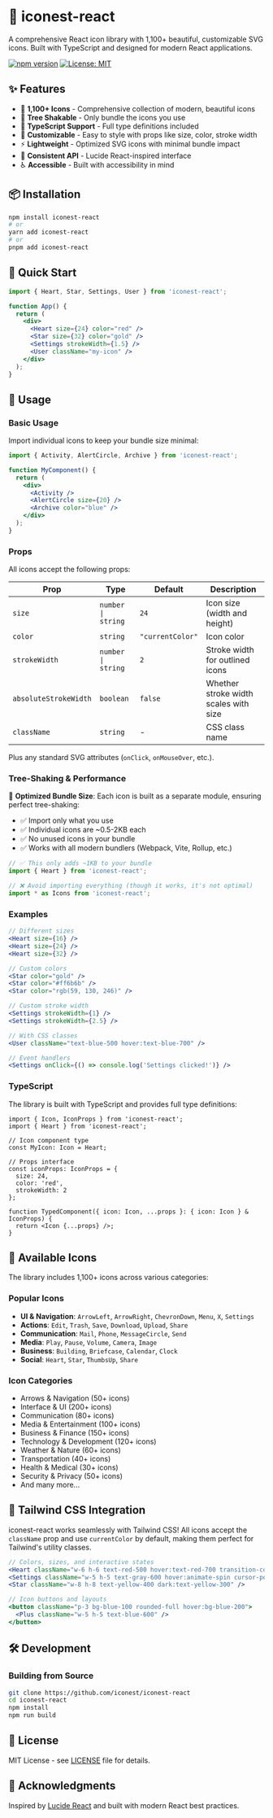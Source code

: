 # 🎨 iconest-react

A comprehensive React icon library with 1,100+ beautiful, customizable SVG icons. Built with TypeScript and designed for modern React applications.

[![npm version](https://badge.fury.io/js/iconest-react.svg)](https://badge.fury.io/js/iconest-react)
[![License: MIT](https://img.shields.io/badge/License-MIT-yellow.svg)](https://opensource.org/licenses/MIT)

## ✨ Features

- 🎯 **1,100+ Icons** - Comprehensive collection of modern, beautiful icons
- 🌳 **Tree Shakable** - Only bundle the icons you use
- 🔧 **TypeScript Support** - Full type definitions included
- 🎨 **Customizable** - Easy to style with props like size, color, stroke width
- ⚡ **Lightweight** - Optimized SVG icons with minimal bundle impact
- 🔄 **Consistent API** - Lucide React-inspired interface
- ♿ **Accessible** - Built with accessibility in mind

## 📦 Installation

```bash
npm install iconest-react
# or
yarn add iconest-react
# or
pnpm add iconest-react
```

## 🚀 Quick Start

```jsx
import { Heart, Star, Settings, User } from 'iconest-react';

function App() {
  return (
    <div>
      <Heart size={24} color="red" />
      <Star size={32} color="gold" />
      <Settings strokeWidth={1.5} />
      <User className="my-icon" />
    </div>
  );
}
```

## 📖 Usage

### Basic Usage

Import individual icons to keep your bundle size minimal:

```jsx
import { Activity, AlertCircle, Archive } from 'iconest-react';

function MyComponent() {
  return (
    <div>
      <Activity />
      <AlertCircle size={20} />
      <Archive color="blue" />
    </div>
  );
}
```

### Props

All icons accept the following props:

| Prop | Type | Default | Description |
|------|------|---------|-------------|
| `size` | `number \| string` | `24` | Icon size (width and height) |
| `color` | `string` | `"currentColor"` | Icon color |
| `strokeWidth` | `number \| string` | `2` | Stroke width for outlined icons |
| `absoluteStrokeWidth` | `boolean` | `false` | Whether stroke width scales with size |
| `className` | `string` | - | CSS class name |

Plus any standard SVG attributes (`onClick`, `onMouseOver`, etc.).

### Tree-Shaking & Performance

🎯 **Optimized Bundle Size**: Each icon is built as a separate module, ensuring perfect tree-shaking:

- ✅ Import only what you use
- ✅ Individual icons are ~0.5-2KB each  
- ✅ No unused icons in your bundle
- ✅ Works with all modern bundlers (Webpack, Vite, Rollup, etc.)

```jsx
// ✅ This only adds ~1KB to your bundle
import { Heart } from 'iconest-react';

// ❌ Avoid importing everything (though it works, it's not optimal)
import * as Icons from 'iconest-react';
```

### Examples

```jsx
// Different sizes
<Heart size={16} />
<Heart size={24} />
<Heart size={32} />

// Custom colors
<Star color="gold" />
<Star color="#ff6b6b" />
<Star color="rgb(59, 130, 246)" />

// Custom stroke width
<Settings strokeWidth={1} />
<Settings strokeWidth={2.5} />

// With CSS classes
<User className="text-blue-500 hover:text-blue-700" />

// Event handlers
<Settings onClick={() => console.log('Settings clicked!')} />
```

### TypeScript

The library is built with TypeScript and provides full type definitions:

```tsx
import { Icon, IconProps } from 'iconest-react';
import { Heart } from 'iconest-react';

// Icon component type
const MyIcon: Icon = Heart;

// Props interface
const iconProps: IconProps = {
  size: 24,
  color: 'red',
  strokeWidth: 2
};

function TypedComponent({ icon: Icon, ...props }: { icon: Icon } & IconProps) {
  return <Icon {...props} />;
}
```

## 📂 Available Icons

The library includes 1,100+ icons across various categories:

### Popular Icons
- **UI & Navigation**: `ArrowLeft`, `ArrowRight`, `ChevronDown`, `Menu`, `X`, `Settings`
- **Actions**: `Edit`, `Trash`, `Save`, `Download`, `Upload`, `Share`
- **Communication**: `Mail`, `Phone`, `MessageCircle`, `Send`
- **Media**: `Play`, `Pause`, `Volume`, `Camera`, `Image`
- **Business**: `Building`, `Briefcase`, `Calendar`, `Clock`
- **Social**: `Heart`, `Star`, `ThumbsUp`, `Share`

### Icon Categories
- Arrows & Navigation (50+ icons)
- Interface & UI (200+ icons)  
- Communication (80+ icons)
- Media & Entertainment (100+ icons)
- Business & Finance (150+ icons)
- Technology & Development (120+ icons)
- Weather & Nature (60+ icons)
- Transportation (40+ icons)
- Health & Medical (30+ icons)
- Security & Privacy (50+ icons)
- And many more...

## 🎨 Tailwind CSS Integration

iconest-react works seamlessly with Tailwind CSS! All icons accept the `className` prop and use `currentColor` by default, making them perfect for Tailwind's utility classes.

```jsx
// Colors, sizes, and interactive states
<Heart className="w-6 h-6 text-red-500 hover:text-red-700 transition-colors" />
<Settings className="w-5 h-5 text-gray-600 hover:animate-spin cursor-pointer" />
<Star className="w-8 h-8 text-yellow-400 dark:text-yellow-300" />

// Icon buttons and layouts
<button className="p-3 bg-blue-100 rounded-full hover:bg-blue-200">
  <Plus className="w-5 h-5 text-blue-600" />
</button>
```

## 🛠️ Development

### Building from Source

```bash
git clone https://github.com/iconest/iconest-react
cd iconest-react
npm install
npm run build
```

## 📄 License

MIT License - see [LICENSE](LICENSE) file for details.

## 🙏 Acknowledgments

Inspired by [Lucide React](https://lucide.dev) and built with modern React best practices.
